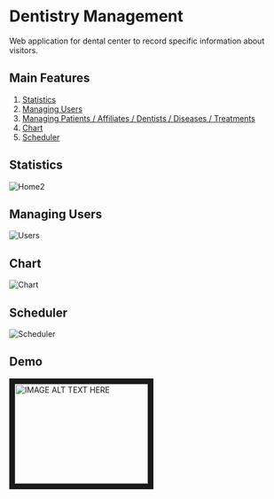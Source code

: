# Dentistry Management

Web application for dental center to record specific information about visitors.

## Main Features
1. [Statistics](#statistic)
2. [Managing Users](#managing-users)
3. [Managing Patients / Affiliates / Dentists / Diseases / Treatments](#rest)
4. [Chart](#chart)
5. [Scheduler](#scheduler)

## Statistics
![Home2](https://user-images.githubusercontent.com/22980168/103342938-12211680-4a8b-11eb-996c-d724e7c99eeb.PNG)

## Managing Users
![Users](https://user-images.githubusercontent.com/22980168/103343069-6b894580-4a8b-11eb-8351-82d649607a6e.PNG)

## Chart
![Chart](https://user-images.githubusercontent.com/22980168/103343247-f36f4f80-4a8b-11eb-875a-43f99a277f4a.PNG)

## Scheduler
![Scheduler](https://user-images.githubusercontent.com/22980168/103343313-1ac61c80-4a8c-11eb-98ee-07a3ee3135be.PNG)

## Demo

<a href="http://www.youtube.com/watch?feature=player_embedded&v=xbJxN07FiwU
" target="_blank"><img src="http://img.youtube.com/vi/xbJxN07FiwU/0.jpg" 
alt="IMAGE ALT TEXT HERE" width="240" height="180" border="10" /></a>


